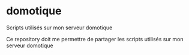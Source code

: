 # domotique
Scripts utilisés sur mon serveur domotique

Ce repository doit me permettre de partager les scripts utilisés sur mon serveur domotique
